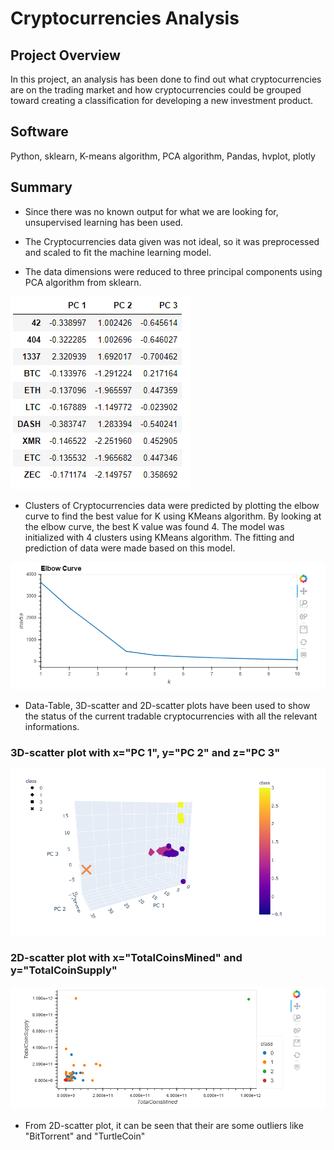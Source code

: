 # Cryptocurrencies Analysis

## Project Overview
In this project, an analysis has been done to find out what cryptocurrencies are on the trading market
and how cryptocurrencies could be grouped toward creating a classification for developing a new 
investment product. 

## Software
Python, sklearn, K-means algorithm, PCA algorithm, Pandas, hvplot, plotly

## Summary
- Since there was no known output for what we are looking for, unsupervised learning has been used. 

- The Cryptocurrencies data given was not ideal, so it was preprocessed and scaled to fit the machine learning model. 

- The data dimensions were reduced to three principal components using PCA algorithm from sklearn.

![alt text](Images/pca_table.png)

- Clusters of Cryptocurrencies data were predicted by plotting the elbow curve to find the best value for K 
	using KMeans algorithm. By looking at the elbow curve, the best K value was found 4. The model was initialized 
	with 4 clusters using KMeans algorithm. The fitting and prediction of data were made based on this model.

![alt text](Images/elbow_curve.png)

- Data-Table, 3D-scatter and 2D-scatter plots have been used to show the status of the current tradable 
	cryptocurrencies with all the relevant informations.

### 3D-scatter plot with x="PC 1", y="PC 2" and z="PC 3"

![alt text](Images/3D_scatter_crypto.png)

### 2D-scatter plot with x="TotalCoinsMined" and y="TotalCoinSupply"

![alt text](Images/2D_scatter_crypto.png)

- From 2D-scatter plot, it can be seen that their are some outliers like "BitTorrent" and "TurtleCoin"